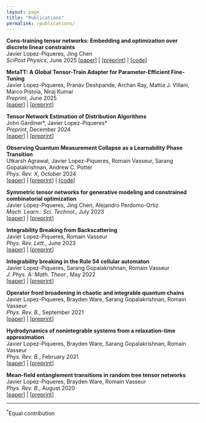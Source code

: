 ```yaml
---
layout: page
title: "Publications"
permalink: /publications/
---
```



**Cons-training tensor networks: Embedding and optimization over discrete linear constraints**   
Javier Lopez-Piqueres, Jing Chen  
*SciPost Physics*, June 2025 
[[paper](https://www.scipost.org/SciPostPhys.18.6.192)] | [[preprint](https://arxiv.org/abs/2405.09005)] | [[code](https://github.com/JaviLoPiq/ConstrainTNet.jl)]

**MetaTT: A Global Tensor-Train Adapter for Parameter-Efficient Fine-Tuning**  
Javier Lopez-Piqueres, Pranav Deshpande, Archan Ray, Mattia J. Villani, Marco Pistoia, Niraj Kumar  
*Preprint*, June 2025  
[[paper](https://www.arxiv.org/pdf/2506.09105)] | [[preprint](https://arxiv.org/abs/2506.09105)]

**Tensor Network Estimation of Distribution Algorithms**  
John Gardiner\*, Javier Lopez-Piqueres\*  
*Preprint*, December 2024  
[[paper](https://arxiv.org/abs/2412.19780)] | [[preprint](https://arxiv.org/abs/2412.19780)]

**Observing Quantum Measurement Collapse as a Learnability Phase Transition**  
Utkarsh Agrawal, Javier Lopez-Piqueres, Romain Vasseur, Sarang Gopalakrishnan, Andrew C. Potter  
*Phys. Rev. X*, October 2024  
[[paper](https://journals.aps.org/prx/abstract/10.1103/PhysRevX.14.041012)] | [[preprint](https://arxiv.org/abs/2311.00058)] | [[code](https://github.com/JaviLoPiq/learnability_transitions)]

**Symmetric tensor networks for generative modeling and constrained combinatorial optimization**  
Javier Lopez-Piqueres, Jing Chen, Alejandro Perdomo-Ortiz  
*Mach. Learn.: Sci. Technol.*, July 2023  
[[paper](https://iopscience.iop.org/article/10.1088/2632-2153/ace0f5)] | [[preprint](https://arxiv.org/abs/2211.09121)]

**Integrability Breaking from Backscattering**  
Javier Lopez-Piqueres, Romain Vasseur  
*Phys. Rev. Lett.*, June 2023  
[[paper](https://journals.aps.org/prl/abstract/10.1103/PhysRevLett.130.247101)] | [[preprint](https://arxiv.org/abs/2211.08496)]

**Integrability breaking in the Rule 54 cellular automaton**  
Javier Lopez-Piqueres, Sarang Gopalakrishnan, Romain Vasseur  
*J. Phys. A: Math. Theor.*, May 2022  
[[paper](https://iopscience.iop.org/article/10.1088/1751-8121/ac6b66)] | [[preprint](https://arxiv.org/abs/2203.05426)]

**Operator front broadening in chaotic and integrable quantum chains**  
Javier Lopez-Piqueres, Brayden Ware, Sarang Gopalakrishnan, Romain Vasseur  
*Phys. Rev. B.*, September 2021  
[[paper](https://journals.aps.org/prb/abstract/10.1103/PhysRevB.104.104307)] | [[preprint](https://arxiv.org/abs/2103.13414)]

**Hydrodynamics of nonintegrable systems from a relaxation-time approximation**  
Javier Lopez-Piqueres, Brayden Ware, Sarang Gopalakrishnan, Romain Vasseur  
*Phys. Rev. B.*, February 2021  
[[paper](https://journals.aps.org/prb/abstract/10.1103/PhysRevB.103.L060302)] | [[preprint](https://arxiv.org/abs/2005.13546)]

**Mean-field entanglement transitions in random tree tensor networks**  
Javier Lopez-Piqueres, Brayden Ware, Romain Vasseur  
*Phys. Rev. B.*, August 2020  
[[paper](https://journals.aps.org/prb/abstract/10.1103/PhysRevB.102.064202)] | [[preprint](https://arxiv.org/abs/2003.01138)]  

---  

<sup>\*</sup>Equal contribution